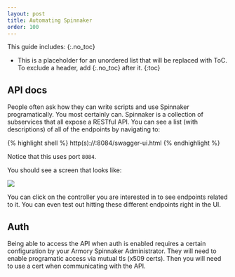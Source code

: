 ```yaml
---
layout: post
title: Automating Spinnaker
order: 100
---
```


This guide includes:
{:.no_toc}
* This is a placeholder for an unordered list that will be replaced with ToC. To exclude a header, add {:.no_toc} after it.
{:toc}



## API docs
People often ask how they can write scripts and use Spinnaker programatically. You most certainly can. Spinnaker is a collection of subservices that all expose a RESTful API. You can see a list (with descriptions) of all of the endpoints by navigating to:

{% highlight shell %}
http(s)://<your-spinnaker-dns-name>:8084/swagger-ui.html
{% endhighlight %}

Notice that this uses port `8084`.

You should see a screen that looks like:

![](https://d1ax1i5f2y3x71.cloudfront.net/items/1D1R2G270O070o0g0T00/Image%202017-04-03%20at%204.06.51%20PM.png)

You can click on the controller you are interested in to see endpoints related to it. You can even test out hitting these different endpoints right in the UI.


## Auth

Being able to access the API when auth is enabled requires a certain configuration by your Armory Spinnaker Administrator. They will need to enable programatic access via mutual tls (x509 certs). Then you will need to use a cert when communicating with the API.
